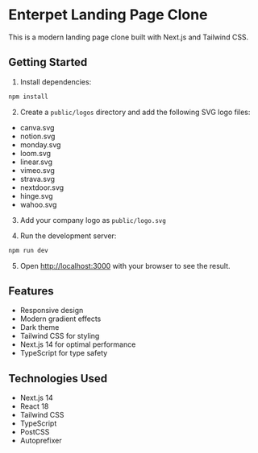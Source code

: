# Enterpet Landing Page Clone

This is a modern landing page clone built with Next.js and Tailwind CSS.

## Getting Started

1. Install dependencies:
```bash
npm install
```

2. Create a `public/logos` directory and add the following SVG logo files:
- canva.svg
- notion.svg
- monday.svg
- loom.svg
- linear.svg
- vimeo.svg
- strava.svg
- nextdoor.svg
- hinge.svg
- wahoo.svg

3. Add your company logo as `public/logo.svg`

4. Run the development server:
```bash
npm run dev
```

5. Open [http://localhost:3000](http://localhost:3000) with your browser to see the result.

## Features

- Responsive design
- Modern gradient effects
- Dark theme
- Tailwind CSS for styling
- Next.js 14 for optimal performance
- TypeScript for type safety

## Technologies Used

- Next.js 14
- React 18
- Tailwind CSS
- TypeScript
- PostCSS
- Autoprefixer 